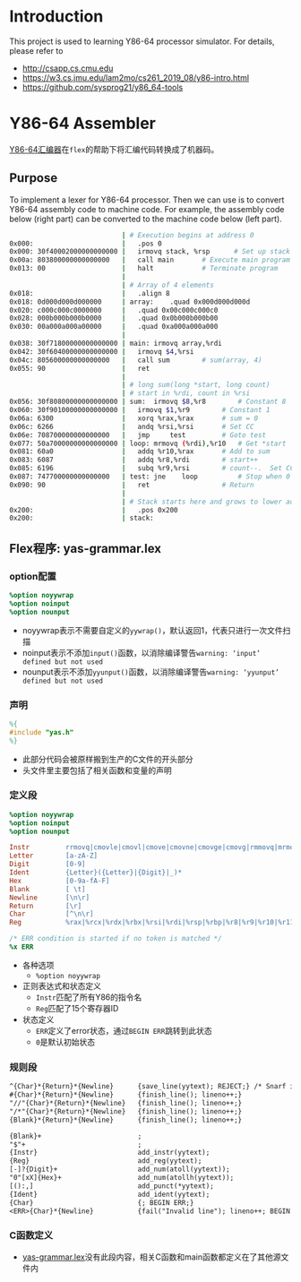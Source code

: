 # Introduction
This project is used to learning Y86-64 processor simulator. For details, please refer to
* http://csapp.cs.cmu.edu
* https://w3.cs.jmu.edu/lam2mo/cs261_2019_08/y86-intro.html
* https://github.com/sysprog21/y86_64-tools

# Y86-64 Assembler
[Y86-64汇编器](assembler)在`flex`的帮助下将汇编代码转换成了机器码。

## Purpose
To implement a lexer for Y86-64 processor. Then we can use is to convert Y86-64 assembly code to machine code. For example, the assembly code below (right part) can be converted to the machine code below (left part).

```bash
                            | # Execution begins at address 0 
0x000:                      | 	.pos 0
0x000: 30f40002000000000000 | 	irmovq stack, %rsp  	# Set up stack pointer
0x00a: 803800000000000000   | 	call main		# Execute main program
0x013: 00                   | 	halt			# Terminate program 
                            | 
                            | # Array of 4 elements
0x018:                      | 	.align 8
0x018: 0d000d000d000000     | array:	.quad 0x000d000d000d
0x020: c000c000c0000000     | 	.quad 0x00c000c000c0
0x028: 000b000b000b0000     | 	.quad 0x0b000b000b00
0x030: 00a000a000a00000     | 	.quad 0xa000a000a000
                            | 
0x038: 30f71800000000000000 | main:	irmovq array,%rdi
0x042: 30f60400000000000000 | 	irmovq $4,%rsi
0x04c: 805600000000000000   | 	call sum		# sum(array, 4)
0x055: 90                   | 	ret
                            | 
                            | # long sum(long *start, long count)
                            | # start in %rdi, count in %rsi
0x056: 30f80800000000000000 | sum:	irmovq $8,%r8        # Constant 8
0x060: 30f90100000000000000 | 	irmovq $1,%r9	     # Constant 1
0x06a: 6300                 | 	xorq %rax,%rax	     # sum = 0
0x06c: 6266                 | 	andq %rsi,%rsi	     # Set CC
0x06e: 708700000000000000   | 	jmp     test         # Goto test
0x077: 50a70000000000000000 | loop:	mrmovq (%rdi),%r10   # Get *start
0x081: 60a0                 | 	addq %r10,%rax       # Add to sum
0x083: 6087                 | 	addq %r8,%rdi        # start++
0x085: 6196                 | 	subq %r9,%rsi        # count--.  Set CC
0x087: 747700000000000000   | test:	jne    loop          # Stop when 0
0x090: 90                   | 	ret                  # Return
                            | 
                            | # Stack starts here and grows to lower addresses
0x200:                      | 	.pos 0x200
0x200:                      | stack:
```

## Flex程序: yas-grammar.lex
### option配置
```lex
%option noyywrap
%option noinput
%option nounput
```
* noyywrap表示不需要自定义的`yywrap()`，默认返回1，代表只进行一次文件扫描
* noinput表示不添加`input()`函数，以消除编译警告`warning: ‘input’ defined but not used`
* nounput表示不添加`yyunput()`函数，以消除编译警告`warning: ‘yyunput’ defined but not used`

### 声明
```lex
%{
#include "yas.h"
%}
```
* 此部分代码会被原样搬到生产的C文件的开头部分
* 头文件里主要包括了相关函数和变量的声明

### 定义段
```lex
%option noyywrap
%option noinput
%option nounput

Instr         rrmovq|cmovle|cmovl|cmove|cmovne|cmovge|cmovg|rmmovq|mrmovq|irmovq|addq|subq|andq|xorq|jmp|jle|jl|je|jne|jge|jg|call|ret|pushq|popq|"."byte|"."word|"."long|"."quad|"."pos|"."align|halt|nop|iaddq
Letter        [a-zA-Z]
Digit         [0-9]
Ident         {Letter}({Letter}|{Digit}|_)*
Hex           [0-9a-fA-F]
Blank         [ \t]
Newline       [\n\r]
Return        [\r]
Char          [^\n\r]
Reg           %rax|%rcx|%rdx|%rbx|%rsi|%rdi|%rsp|%rbp|%r8|%r9|%r10|%r11|%r12|%r13|%r14

/* ERR condition is started if no token is matched */
%x ERR
```
* 各种选项
    * `%option noyywrap`
* 正则表达式和状态定义
    * `Instr`匹配了所有Y86的指令名
    * `Reg`匹配了15个寄存器ID
* 状态定义
    * `ERR`定义了error状态，通过`BEGIN ERR`跳转到此状态
    * `0`是默认初始状态

### 规则段
```lex
^{Char}*{Return}*{Newline}      {save_line(yytext); REJECT;} /* Snarf input line */
#{Char}*{Return}*{Newline}      {finish_line(); lineno++;}
"//"{Char}*{Return}*{Newline}   {finish_line(); lineno++;}
"/*"{Char}*{Return}*{Newline}   {finish_line(); lineno++;}
{Blank}*{Return}*{Newline}      {finish_line(); lineno++;}

{Blank}+                        ;
"$"+                            ;
{Instr}                         add_instr(yytext);
{Reg}                           add_reg(yytext);
[-]?{Digit}+                    add_num(atoll(yytext));
"0"[xX]{Hex}+                   add_num(atollh(yytext));
[():,]                          add_punct(*yytext);
{Ident}                         add_ident(yytext);
{Char}                          {; BEGIN ERR;}
<ERR>{Char}*{Newline}           {fail("Invalid line"); lineno++; BEGIN 0;}
```

### C函数定义
* [yas-grammar.lex](assembler/yas-grammar.lex)没有此段内容，相关C函数和main函数都定义在了其他源文件内


